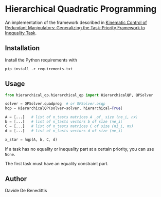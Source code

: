 # Hierarchical Quadratic Programming

An implementation of the framework described in [Kinematic Control of Redundant Manipulators: Generalizing the Task-Priority Framework to Inequality Task](https://ieeexplore.ieee.org/document/5766760).

## Installation

Install the Python requirements with
```shell
pip install -r requirements.txt
```

## Usage

```python
from hierarchical_qp.hierarchical_qp import HierarchicalQP, QPSolver

solver = QPSolver.quadprog  # or QPSolver.osqp
hqp = HierarchicalQP(solver=solver, hierarchical=True)

A = [...]   # list of n_tasts matrices A _of_ size (ne_i, nx)
b = [...]   # list of n_tasts vectors b of size (ne_i)
C = [...]   # list of n_tasts matrices C of size (ni_i, nx)
d = [...]   # list of n_tasts vectors d of size (ne_i)

x_star = hqp(A, b, C, d)
```

If a task has no equality or inequality part at a certain priority, you can use `None`.

The first task must have an equality constraint part.

## Author

Davide De Benedittis